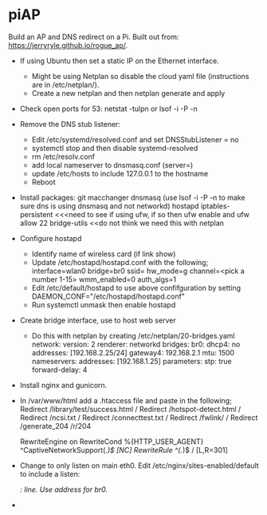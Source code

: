 # piAP
Build an AP and DNS redirect on a Pi.  Built out from: https://jerryryle.github.io/rogue_ap/.

- If using Ubuntu then set a static IP on the Ethernet interface.  
  - Might be using Netplan so disable the cloud yaml file (instructions are in /etc/netplan/<some file>).
  - Create a new netplan and then netplan generate and apply

- Check open ports for 53: netstat -tulpn or lsof -i -P -n

- Remove the DNS stub listener:
  - Edit /etc/systemd/resolved.conf and set DNSStubListener = no
  - systemctl stop and then disable systemd-resolved
  - rm /etc/resolv.conf
  - add local nameserver to dnsmasq.conf (server=<name server>)
  - update /etc/hosts to include 127.0.0.1 to the hostname
  - Reboot
  
- Install packages:
  git 
  macchanger 
  dnsmasq (use lsof -i -P -n to make sure dns is using dnsmasq and not networkd)
  hostapd 
  iptables-persistent <<<need to see if using ufw, if so then ufw enable and ufw allow 22
  bridge-utils <<do not think we need this with netplan

- Configure hostapd
  - Identify name of wireless card (if link show)
  - Update /etc/hostapd/hostapd.conf with the following;
    interface=wlan0
    bridge=br0
    ssid=<pick an SSID>
    hw_mode=g
    channel=<pick a number 1-15>
    wmm_enabled=0
    auth_algs=1
  - Edit /etc/default/hostapd to use above confifguration by setting DAEMON_CONF="/etc/hostapd/hostapd.conf"
  - Run systemctl unmask then enable hostapd

- Create bridge interface, use to host web server
  - Do this with netplan by creating /etc/netplan/20-bridges.yaml
    network:
      version: 2
      renderer: networkd
      bridges:
        br0:
          dhcp4: no
          addresses: [192.168.2.25/24]
          gateway4: 192.168.2.1
          mtu: 1500
          nameservers:
            addresses: [192.168.1.25]
          parameters:
            stp: true
            forward-delay: 4

- Install nginx and gunicorn.
- In /var/www/html add a .htaccess file and paste in the following;
  Redirect /library/test/success.html /
  Redirect /hotspot-detect.html /
  Redirect /ncsi.txt /
  Redirect /connecttest.txt /
  Redirect /fwlink/ /
  Redirect /generate_204 /r/204

  RewriteEngine on
  RewriteCond %{HTTP_USER_AGENT} ^CaptiveNetworkSupport(.*)$ [NC]
  RewriteRule ^(.*)$ / [L,R=301]
- Change to only listen on main eth0.  Edit /etc/nginx/sites-enabled/default to include a listen: <address>:<port> line.  Use address for br0.

- 
